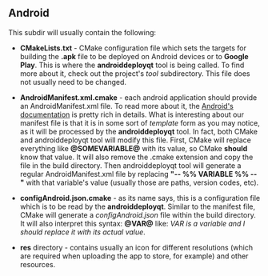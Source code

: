 ## Android

This subdir will usually contain the following:

- **CMakeLists.txt** - CMake configuration file which sets the targets for
building the **.apk** file to be deployed on Android devices or to
**Google Play**. This is where the **androiddeployqt** tool is being called.
To find more about it, check out the project's *tool* subdirectory.
This file does not usually need to be changed.

- **AndroidManifest.xml.cmake** - each android application should provide an
AndroidManifest.xml file. To read more about it, the
[Android's documentation](http://developer.android.com/guide/topics/manifest/manifest-intro.html)
is pretty rich in details. What is interesting about our manifest file is that
it is in some sort of *template* form as you may notice, as it will be
processed by the **androiddeployqt** tool. In fact, both CMake and
androiddeployqt tool will modify this file. First, CMake will replace
everything like **@SOMEVARIABLE@** with its value, so CMake **should** know
that value. It will also remove the .cmake extension and copy the file in the
build directory. Then androiddeployqt tool will generate a regular
AndroidManifest.xml file by replacing **"-- %% VARIABLE %% --"** with that
variable's value (usually those are paths, version codes, etc).

- **configAndroid.json.cmake** - as its name says, this is a configuration file
which is to be read by the **androiddeployqt**. Similar to the manifest file,
CMake will generate a *configAndroid.json* file within the build directory. It
will also interpret this syntax: **@VAR@** like: *VAR is a variable and I should
replace it with its actual value*.

- **res** directory - contains usually an icon for different resolutions
(which are required when uploading the app to store, for example) and other
resources.
